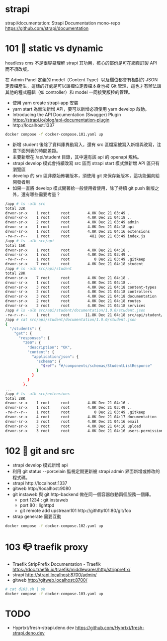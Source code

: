 # strapi

strapi/documentation: Strapi Documentation mono-repo https://github.com/strapi/documentation

# 101 🍪 static vs dynamic

headless cms 不是很容易理解 strapi 其功用，核心的部份是可在網頁訂製 API 而不須改版。

在 Admin Panel 定義的 model（Content Type）以及欄位都會有相對的 JSON 定義檔產生，這樣的好處是可以讓欄位定義檔本身也被 Git 管理，這也才有辦法讓其他的程式邏輯（如 controller）和 model 一同接受版控的管理。



- 使用 yarn create strapi-app 安裝
- yarn start 為無法新增 API，要可以新增必須使用 yarn develop 啟動。
- Introducing the API Documentation (Swagger) Plugin https://strapi.io/blog/api-documentation-plugin
- http://localhost:1337

```sh
docker compose -f docker-compose.101.yaml up
```

- 新增 student 後除了資料庫異動寫入，還有 src 區檔案被寫入新檔與改寫，注意下面列表的時間差距。
- 主要新增在 /api/student 目錄，其中還有該 api 的 openapi 規格。 
- strapi develop 模式會持續改寫 src 區而 strapi start 模式無新增 API 區只有瀏覽區
- develop 的 src 區非原始佈署版本，須使用 git 來保存新版本，這功能偏向給開發者用
- 如果一直將 develop 模式開著給一般使用者使用，除了持續 git push 新版之外，還有哪些需要考量？


```sh
/app # ls -alh src
total 32K    
drwxr-sr-x    1 root     root        4.0K Dec 21 03:49 .
drwxr-xr-x    1 root     root        4.0K Dec 21 04:18 ..
drwxr-sr-x    2 root     root        4.0K Dec 21 03:49 admin
drwxr-sr-x    1 root     root        4.0K Dec 21 04:18 api
drwxr-sr-x    1 root     root        4.0K Dec 21 04:16 extensions
-rw-r--r--    1 root     root         481 Dec 21 03:49 index.js
/app # ls -alh src/api
total 16K    
drwxr-sr-x    1 root     root        4.0K Dec 21 04:18 .
drwxr-sr-x    1 root     root        4.0K Dec 21 03:49 ..
-rw-r--r--    1 root     root           0 Dec 21 03:49 .gitkeep
drwxr-sr-x    7 root     root        4.0K Dec 21 04:18 student
/app # ls -alh src/api/student
total 28K    
drwxr-sr-x    7 root     root        4.0K Dec 21 04:18 .
drwxr-sr-x    1 root     root        4.0K Dec 21 04:18 ..
drwxr-sr-x    3 root     root        4.0K Dec 21 04:18 content-types
drwxr-sr-x    2 root     root        4.0K Dec 21 04:18 controllers
drwxr-sr-x    3 root     root        4.0K Dec 21 04:18 documentation
drwxr-sr-x    2 root     root        4.0K Dec 21 04:18 routes
drwxr-sr-x    2 root     root        4.0K Dec 21 04:18 services
/app # ls -alh src/api/student/documentation/1.0.0/student.json 
-rw-r--r--    1 root     root       11.8K Dec 21 04:18 src/api/student/documentation/1.0.0/student.json
/app # cat src/api/student/documentation/1.0.0/student.json 
{
  "/students": {
    "get": {
      "responses": {
        "200": {
          "description": "OK",
          "content": {
            "application/json": {
              "schema": {
                "$ref": "#/components/schemas/StudentListResponse"
              }
            }
          }
        },
...
/app # ls -alh src/extensions
total 28K    
drwxr-sr-x    1 root     root        4.0K Dec 21 04:16 .
drwxr-sr-x    1 root     root        4.0K Dec 21 03:49 ..
-rw-r--r--    1 root     root           0 Dec 21 03:49 .gitkeep
drwxr-sr-x    4 root     root        4.0K Dec 21 04:17 documentation
drwxr-sr-x    3 root     root        4.0K Dec 21 04:16 email
drwxr-sr-x    3 root     root        4.0K Dec 21 04:16 upload
drwxr-sr-x    3 root     root        4.0K Dec 21 04:16 users-permissions
```

# 102 🌸 git and src

- strapi develop 模式新增 api
- 利用 git status --porcelain 監視定期更新被 strapi admin 界面新增或修改的程式碼。
- strapi http://localhost:1337
- gitweb http://localhost:9080
- git instaweb 與 git http-backend 做在同一個容器啟動兩個服務一個庫。
  - port 1234 : git instaweb
  - port 80 : lighttpd
  - git remote add upstream101 http://githttp101:80/git/foo
- strap generate 需要互動

```sh
docker compose -f docker-compose.102.yaml up
```


# 103 📪 traefik proxy

- Traefik StripPrefix Documentation - Traefik https://doc.traefik.io/traefik/middlewares/http/stripprefix/
- strapi http://strapi.localhost:8700/admin/
- gitweb http://gitweb.localhost:8700/

```sh
# cat d103.sh | sh
docker compose -f docker-compose.103.yaml up
```


# TODO

- Hyprtxt/fresh-strapi.deno.dev https://github.com/Hyprtxt/fresh-strapi.deno.dev